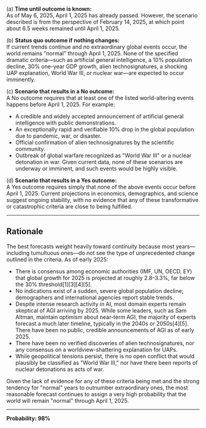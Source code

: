 (a) **Time until outcome is known:**  
As of May 6, 2025, April 1, 2025 has already passed. However, the scenario described is from the perspective of February 14, 2025, at which point about 6.5 weeks remained until April 1, 2025.

(b) **Status quo outcome if nothing changes:**  
If current trends continue and no extraordinary global events occur, the world remains "normal" through April 1, 2025. None of the specified dramatic criteria—such as artificial general intelligence, a 10% population decline, 30% one-year GDP growth, alien technosignatures, a shocking UAP explanation, World War III, or nuclear war—are expected to occur imminently.

(c) **Scenario that results in a No outcome:**  
A No outcome requires that at least one of the listed world-altering events happens before April 1, 2025. For example:
- A credible and widely accepted announcement of artificial general intelligence with public demonstrations.
- An exceptionally rapid and verifiable 10% drop in the global population due to pandemic, war, or disaster.
- Official confirmation of alien technosignatures by the scientific community.
- Outbreak of global warfare recognized as "World War III" or a nuclear detonation in war.
Given current data, none of these scenarios are underway or imminent, and such events would be highly visible.

(d) **Scenario that results in a Yes outcome:**  
A Yes outcome requires simply that none of the above events occur before April 1, 2025. Current projections in economics, demographics, and science suggest ongoing stability, with no evidence that any of these transformative or catastrophic criteria are close to being fulfilled.

---

## Rationale

The best forecasts weight heavily toward continuity because most years—including tumultuous ones—do not see the type of unprecedented change outlined in the criteria. As of early 2025:

- There is consensus among economic authorities (IMF, UN, OECD, EY) that global growth for 2025 is projected at roughly 2.8–3.3%, far below the 30% threshold[1][3][4][5].
- No indications exist of a sudden, severe global population decline; demographers and international agencies report stable trends.
- Despite intense research activity in AI, most domain experts remain skeptical of AGI arriving by 2025. While some leaders, such as Sam Altman, maintain optimism about near-term AGI, the majority of experts forecast a much later timeline, typically in the 2040s or 2050s[4][5]. There have been no public, credible announcements of AGI as of early 2025.
- There have been no verified discoveries of alien technosignatures, nor any consensus on a worldview-shattering explanation for UAPs.
- While geopolitical tensions persist, there is no open conflict that would plausibly be classified as "World War III," nor have there been reports of nuclear detonations as acts of war.

Given the lack of evidence for any of these criteria being met and the strong tendency for "normal" years to outnumber extraordinary ones, the most reasonable forecast continues to assign a very high probability that the world will remain "normal" through April 1, 2025.

---

**Probability: 98%**